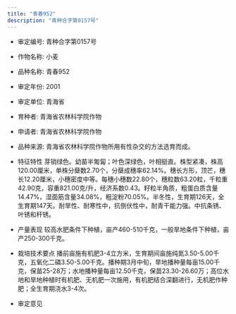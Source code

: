 ```yaml
---
title: "青春952"
description: "青种合字第0157号"
---
```

* 审定编号:  青种合字第0157号

*  作物名称:  小麦

*  品种名称:  青春952

*  审定年份:  2001

*  审定单位:  青海省

* 育种者:  青海省农林科学院作物

*  申请者:  青海省农林科学院作物

*  品种来源:  青海省农林科学院作物所用有性杂交的方法选育而成。

*  特征特性
芽销绿色。幼苗半匍匐；叶色深绿色，叶相挺直。株型紧凑，株高120.00厘米，单株分蘖数2.70个，分蘖成穗率62.14%。穗长方形，顶芒，穗长12.20厘米，小穗密度中等。每穗小穗数22.80个，穗粒数63.20粒，千粒重42.90克，容重821.00克/升，经济系数0.43。籽粒半角质，粗蛋白质含量14.47%，湿面筋含量34.08%，粗淀粉70.05%。半冬性，生育期126天，全生育期147天。耐旱性、耐寒性中，抗倒伏性中，耐青干能力强。中抗条锈、叶锈和秆锈。

*  产量表现
较高水肥条件下种植，亩产460-510千克，一般旱地条件下种植，亩产250-300千克。

*  栽培技术要点
播前亩施有机肥3-4立方米，生育期间亩施纯氮3.50-5.00千克，五氧化二磷3.50-5.00千克。播种期3月中旬，旱地播种量每亩15.00千克，保苗25-28万；水地播种量每亩12.50千克，保苗23.30-26.60万；高位水地和旱地种植时有机肥、无机肥一次施用，有机肥结合深翻进行，无机肥作种肥；全生育期浇水3-4次。

*  审定意见

